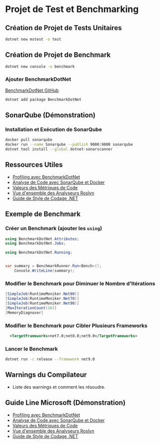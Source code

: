 # Projet de Test et Benchmarking

## Création de Projet de Tests Unitaires
```bash
dotnet new mstest -o test
```

## Création de Projet de Benchmark
```bash
dotnet new console -o benchmark
```

### Ajouter BenchmarkDotNet
[BenchmarkDotNet GitHub](https://github.com/dotnet/BenchmarkDotNet)
```bash
dotnet add package BenchmarkDotNet
```

## SonarQube (Démonstration)
### Installation et Exécution de SonarQube
```bash
docker pull sonarqube
docker run --name Sonarqube --publish 9000:9000 sonarqube
dotnet tool install --global dotnet-sonarscanner
```

## Ressources Utiles
- [Profiling avec BenchmarkDotNet](https://learn.microsoft.com/fr-fr/visualstudio/profiling/profiling-with-benchmark-dotnet?view=vs-2022)
- [Analyse de Code avec SonarQube et Docker](https://dev.to/chindara/sonarqube-docker-net-core-code-analysis-44)
- [Valeurs des Métriques de Code](https://learn.microsoft.com/fr-fr/visualstudio/code-quality/code-metrics-values?view=vs-2022)
- [Vue d'ensemble des Analyseurs Roslyn](https://learn.microsoft.com/fr-fr/visualstudio/code-quality/roslyn-analyzers-overview?view=vs-2022)
- [Guide de Style de Codage .NET](https://github.com/dotnet/runtime/blob/main/docs/coding-guidelines/coding-style.md)

## Exemple de Benchmark
### Créer un Benchmark (ajouter les `using`)

```csharp
using BenchmarkDotNet.Attributes;
using BenchmarkDotNet.Jobs;
```

```csharp
using BenchmarkDotNet.Running;


var summary = BenchmarkRunner.Run<Bench>();  
    Console.WriteLine(summary);

```
### Modifier le Benchmark pour Diminuer le Nombre d'Itérations

```csharp
[SimpleJob(RuntimeMoniker.Net80)]
[SimpleJob(RuntimeMoniker.Net70)]
[SimpleJob(RuntimeMoniker.Net90)]
[MaxIterationCount(16)]
[MemoryDiagnoser]
```
### Modifier le Benchmark pour Cibler Plusieurs Frameworks
```xml
  <TargetFrameworks>net7.0;net8.0;net9.0</TargetFrameworks>
```

### Lancer le Benchmark
```bash
dotnet run -c release --framework net9.0
```

## Warnings du Compilateur
- Liste des warnings et comment les résoudre.

## Guide Line Microsoft (Démonstration)
- [Profiling avec BenchmarkDotNet](https://learn.microsoft.com/fr-fr/visualstudio/profiling/profiling-with-benchmark-dotnet?view=vs-2022)
- [Analyse de Code avec SonarQube et Docker](https://dev.to/chindara/sonarqube-docker-net-core-code-analysis-44)
- [Valeurs des Métriques de Code](https://learn.microsoft.com/fr-fr/visualstudio/code-quality/code-metrics-values?view=vs-2022)
- [Vue d'ensemble des Analyseurs Roslyn](https://learn.microsoft.com/fr-fr/visualstudio/code-quality/roslyn-analyzers-overview?view=vs-2022)
- [Guide de Style de Codage .NET](https://github.com/dotnet/runtime/blob/main/docs/coding-guidelines/coding-style.md)

